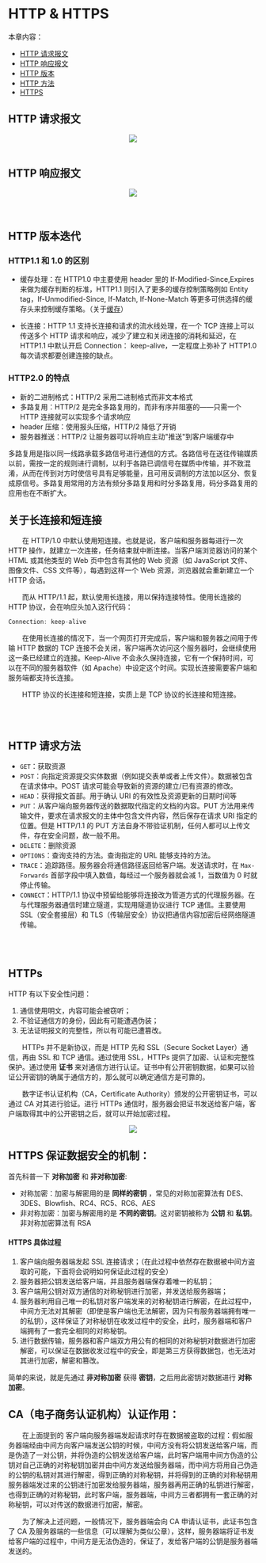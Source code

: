 # HTTP & HTTPS

本章内容：
  * [HTTP 请求报文](#http-请求报文)
  * [HTTP 响应报文](#http-响应报文)
  * [HTTP 版本](#http-版本迭代)
  * [HTTP 方法](#http-请求方法)
  * [HTTPS](#https)
  

## HTTP 请求报文
<div align="center">
<img src="https://github.com/TanYJie/Technology-Stack-Interview-Experience/blob/master/服务端与网络/image/HTTP请求.png"/>
</div>

<br>

## HTTP 响应报文
<div align="center">
<img src="https://github.com/TanYJie/Technology-Stack-Interview-Experience/blob/master/服务端与网络/image/HTTP响应.png"/>
</div>

<br>
<br>


## HTTP 版本迭代
### HTTP1.1 和 1.0 的区别
* 缓存处理：在 HTTP1.0 中主要使用 header 里的 If-Modified-Since,Expires 来做为缓存判断的标准，HTTP1.1 则引入了更多的缓存控制策略例如 Entity tag，If-Unmodified-Since, If-Match, If-None-Match 等更多可供选择的缓存头来控制缓存策略。（关于[缓存](https://github.com/TanYJie/Technology-Stack/blob/master/服务端与网络/缓存.md)）

* 长连接：HTTP 1.1 支持长连接和请求的流水线处理，在一个 TCP 连接上可以传送多个 HTTP 请求和响应，减少了建立和关闭连接的消耗和延迟，在HTTP1.1 中默认开启 Connection： keep-alive，一定程度上弥补了 HTTP1.0 每次请求都要创建连接的缺点。

### HTTP2.0 的特点
* 新的二进制格式：HTTP/2 采用二进制格式而非文本格式 
* 多路复用：HTTP/2 是完全多路复用的，而非有序并阻塞的——只需一个 HTTP 连接就可以实现多个请求响应  
* header 压缩：使用报头压缩，HTTP/2 降低了开销 
* 服务器推送：HTTP/2 让服务器可以将响应主动"推送"到客户端缓存中

多路复用是指以同一线路承载多路信号进行通信的方式。各路信号在送往传输媒质以前，需按一定的规则进行调制，以利于各路已调信号在媒质中传输，并不致混淆，从而在传到对方时使信号具有足够能量，且可用反调制的方法加以区分、恢复成原信号。多路复用常用的方法有频分多路复用和时分多路复用，码分多路复用的应用也在不断扩大。

## 关于长连接和短连接
　　在 HTTP/1.0 中默认使用短连接。也就是说，客户端和服务器每进行一次 HTTP 操作，就建立一次连接，任务结束就中断连接。当客户端浏览器访问的某个 HTML 或其他类型的 Web 页中包含有其他的 Web 资源（如 JavaScript 文件、图像文件、CSS 文件等），每遇到这样一个 Web 资源，浏览器就会重新建立一个 HTTP 会话。

　　而从 HTTP/1.1 起，默认使用长连接，用以保持连接特性。使用长连接的 HTTP 协议，会在响应头加入这行代码：
```javascript
Connection: keep-alive
```
　　在使用长连接的情况下，当一个网页打开完成后，客户端和服务器之间用于传输 HTTP 数据的 TCP 连接不会关闭，客户端再次访问这个服务器时，会继续使用这一条已经建立的连接。Keep-Alive 不会永久保持连接，它有一个保持时间，可以在不同的服务器软件（如 Apache）中设定这个时间。实现长连接需要客户端和服务端都支持长连接。

　　HTTP 协议的长连接和短连接，实质上是 TCP 协议的长连接和短连接。

<br>
<br>

## HTTP 请求方法
* `GET`：获取资源
* `POST`：向指定资源提交实体数据（例如提交表单或者上传文件）。数据被包含在请求体中。POST 请求可能会导致新的资源的建立/已有资源的修改。
* `HEAD`：获得报文首部。用于确认 URI 的有效性及资源更新的日期时间等
* `PUT`：从客户端向服务器传送的数据取代指定的文档的内容。PUT 方法用来传输文件，要求在请求报文的主体中包含文件内容，然后保存在请求 URI 指定的位置。但是 HTTP/1.1 的 PUT 方法自身不带验证机制，任何人都可以上传文件，存在安全问题，故一般不用。
* `DELETE`：删除资源
* `OPTIONS`：查询支持的方法。查询指定的 URL 能够支持的方法。
* `TRACE`：追踪路径。服务器会将通信路径返回给客户端。发送请求时，在 `Max-Forwards` 首部字段中填入数值，每经过一个服务器就会减 1，当数值为 0 时就停止传输。
* `CONNECT`：HTTP/1.1 协议中预留给能够将连接改为管道方式的代理服务器。在与代理服务器通信时建立隧道，实现用隧道协议进行 TCP 通信。主要使用 SSL（安全套接层）和 TLS（传输层安全）协议把通信内容加密后经网络隧道传输。


<br>
<br>

## HTTPs
HTTP 有以下安全性问题：
1. 通信使用明文，内容可能会被窃听；
2. 不验证通信方的身份，因此有可能遭遇伪装；
3. 无法证明报文的完整性，所以有可能已遭篡改。

　　HTTPs 并不是新协议，而是 HTTP 先和 SSL（Secure Socket Layer）通信，再由 SSL 和 TCP 通信。通过使用 SSL，HTTPs 提供了加密、认证和完整性保护。通过使用 **证书** 来对通信方进行认证。证书中有公开密钥数据，如果可以验证公开密钥的确属于通信方的，那么就可以确定通信方是可靠的。
  
　　数字证书认证机构（CA，Certificate Authority）颁发的公开密钥证书，可以通过 CA 对其进行验证。进行 HTTPs 通信时，服务器会把证书发送给客户端，客户端取得其中的公开密钥之后，就可以开始加密过程。

<div align="center">
<img src="https://github.com/TanYJie/Technology-Stack-Interview-Experience/blob/master/服务端与网络/image/HTTPs.png"/>
</div>

  
## HTTPS 保证数据安全的机制：
首先科普一下 **对称加密** 和 **非对称加密**:
* 对称加密：加密与解密用的是 **同样的密钥** ，常见的对称加密算法有 DES、3DES、Blowfish、RC4、RC5、RC6、AES 
* 非对称加密：加密与解密用的是 **不同的密钥**。这对密钥被称为 **公钥** 和 **私钥**。非对称加密算法有 RSA

#### HTTPS 具体过程
1. 客户端向服务器端发起 SSL 连接请求；（在此过程中依然存在数据被中间方盗取的可能，下面将会说明如何保证此过程的安全）
2. 服务器把公钥发送给客户端，并且服务器端保存着唯一的私钥；
3. 客户端用公钥对双方通信的对称秘钥进行加密，并发送给服务器端；
4. 服务器利用自己唯一的私钥对客户端发来的对称秘钥进行解密，在此过程中，中间方无法对其解密（即使是客户端也无法解密，因为只有服务器端拥有唯一的私钥），这样保证了对称秘钥在收发过程中的安全，此时，服务器端和客户端拥有了一套完全相同的对称秘钥。
5. 进行数据传输，服务器和客户端双方用公有的相同的对称秘钥对数据进行加密解密，可以保证在数据收发过程中的安全，即是第三方获得数据包，也无法对其进行加密，解密和篡改。

简单的来说，就是先通过 **非对称加密** 获得 **密钥**，之后用此密钥对数据进行 **对称加密**。


## CA（电子商务认证机构）认证作用： 
　　在上面提到的 客户端向服务器端发起请求时存在数据被盗取的过程：假如服务器端经由中间方向客户端发送公钥的时候，中间方没有将公钥发送给客户端，而是伪造了一对公钥，并将伪造的公钥发送给客户端，此时客户端用中间方伪造的公钥对自己正确的对称秘钥加密并由中间方发送给服务器端，而中间方将用自己伪造的公钥的私钥对其进行解密，得到正确的对称秘钥，并将得到的正确的对称秘钥用服务器端发过来的公钥进行加密发给服务器端，服务器再用正确的私钥进行解密，也得到正确的对称秘钥，此时客户端，服务器端，中间方三者都拥有一套正确的对称秘钥，可以对传送的数据进行加密，解密。
  
　　为了解决上述问题，一般情况下，服务器端会向 CA 申请认证书，此证书包含了 CA 及服务器端的一些信息（可以理解为类似公章），这样，服务器端将证书发给客户端的过程中，中间方是无法伪造的，保证了，发给客户端的公钥是服务器端发送的。

<br>
<br>
